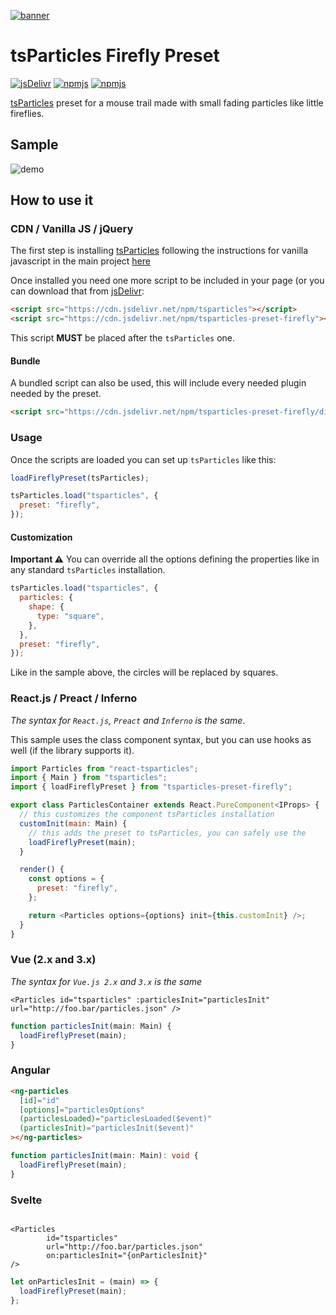 [![banner](https://particles.js.org/images/banner2.png)](https://particles.js.org)

# tsParticles Firefly Preset

[![jsDelivr](https://data.jsdelivr.com/v1/package/npm/tsparticles-preset-firefly/badge)](https://www.jsdelivr.com/package/npm/tsparticles) [![npmjs](https://badge.fury.io/js/tsparticles-preset-firefly.svg)](https://www.npmjs.com/package/tsparticles-preset-firefly) [![npmjs](https://img.shields.io/npm/dt/tsparticles-preset-firefly)](https://www.npmjs.com/package/tsparticles-preset-firefly)

[tsParticles](https://github.com/matteobruni/tsparticles) preset for a mouse trail made with small fading particles like
little fireflies.

## Sample

![demo](https://raw.githubusercontent.com/matteobruni/tsparticles/main/presets/firefly/images/sample.png)

## How to use it

### CDN / Vanilla JS / jQuery

The first step is installing [tsParticles](https://github.com/matteobruni/tsparticles) following the instructions for
vanilla javascript in the main project [here](https://github.com/matteobruni/tsparticles)

Once installed you need one more script to be included in your page (or you can download that
from [jsDelivr](https://www.jsdelivr.com/package/npm/tsparticles-preset-firefly):

```html
<script src="https://cdn.jsdelivr.net/npm/tsparticles"></script>
<script src="https://cdn.jsdelivr.net/npm/tsparticles-preset-firefly"></script>
```

This script **MUST** be placed after the `tsParticles` one.

#### Bundle

A bundled script can also be used, this will include every needed plugin needed by the preset.

```html
<script src="https://cdn.jsdelivr.net/npm/tsparticles-preset-firefly/dist/tsparticles.preset.firefly.bundle.min.js"></script>
```

### Usage

Once the scripts are loaded you can set up `tsParticles` like this:

```javascript
loadFireflyPreset(tsParticles);

tsParticles.load("tsparticles", {
  preset: "firefly",
});
```

#### Customization

**Important ⚠️**
You can override all the options defining the properties like in any standard `tsParticles` installation.

```javascript
tsParticles.load("tsparticles", {
  particles: {
    shape: {
      type: "square",
    },
  },
  preset: "firefly",
});
```

Like in the sample above, the circles will be replaced by squares.

### React.js / Preact / Inferno

_The syntax for `React.js`, `Preact` and `Inferno` is the same_.

This sample uses the class component syntax, but you can use hooks as well (if the library supports it).

```javascript
import Particles from "react-tsparticles";
import { Main } from "tsparticles";
import { loadFireflyPreset } from "tsparticles-preset-firefly";

export class ParticlesContainer extends React.PureComponent<IProps> {
  // this customizes the component tsParticles installation
  customInit(main: Main) {
    // this adds the preset to tsParticles, you can safely use the
    loadFireflyPreset(main);
  }

  render() {
    const options = {
      preset: "firefly",
    };

    return <Particles options={options} init={this.customInit} />;
  }
}
```

### Vue (2.x and 3.x)

_The syntax for `Vue.js 2.x` and `3.x` is the same_

```vue
<Particles id="tsparticles" :particlesInit="particlesInit" url="http://foo.bar/particles.json" />
```

```js
function particlesInit(main: Main) {
  loadFireflyPreset(main);
}
```

### Angular

```html
<ng-particles
  [id]="id"
  [options]="particlesOptions"
  (particlesLoaded)="particlesLoaded($event)"
  (particlesInit)="particlesInit($event)"
></ng-particles>
```

```ts
function particlesInit(main: Main): void {
  loadFireflyPreset(main);
}
```

### Svelte

```sveltehtml

<Particles
        id="tsparticles"
        url="http://foo.bar/particles.json"
        on:particlesInit="{onParticlesInit}"
/>
```

```js
let onParticlesInit = (main) => {
  loadFireflyPreset(main);
};
```
